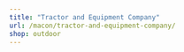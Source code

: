 ```yaml
---
title: "Tractor and Equipment Company"
url: /macon/tractor-and-equipment-company/
shop: outdoor
---
```

